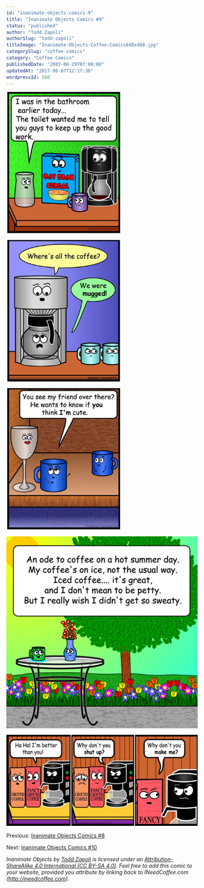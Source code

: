 ```yaml
---
id: "inanimate-objects-comics-9"
title: "Inanimate Objects Comics #9"
status: "published"
author: "Todd Zapoli"
authorSlug: "todd-zapoli"
titleImage: "Inanimate-Objects-Coffee-Comics640x400.jpg"
categorySlug: "coffee-comics"
category: "Coffee Comics"
publishedDate: "2003-06-29T07:00:00"
updatedAt: "2017-06-07T12:17:36"
wordpressId: 160
---
```


![keep up the good work](keep_up_the_good_work1.jpg)

![we were mugged](we_were_mugged2.jpg)

![comic cute](you_think_im_cute.jpg)

![Ode to Summer](02Summer.jpg)

![make me](make_me-650x308.jpg)

Previous: [Inanimate Objects Comics #8](/inanimate-objects-comics-8/)

Next: [Inanimate Objects Comics #10](/inanimate-objects-comics-10/)

_Inanimate Objects by [Todd Zapoli](/) is licensed under an [Attribution-ShareAlike 4.0 International (CC BY-SA 4.0)](https://creativecommons.org/licenses/by-sa/4.0/). Feel free to add this comic to your website, provided you attribute by linking back to INeedCoffee.com (http://ineedcoffee.com)._
